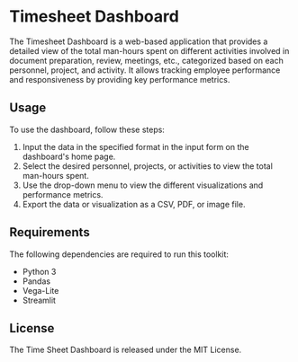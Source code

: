 # Timesheet Dashboard

The Timesheet Dashboard is a web-based application that provides a detailed view of the total man-hours spent on different activities involved in document preparation, review, meetings, etc., categorized based on each personnel, project, and activity. It allows tracking employee performance and responsiveness by providing key performance metrics.

## Usage

To use the dashboard, follow these steps:

1.  Input the data in the specified format in the input form on the dashboard's home page.
2.  Select the desired personnel, projects, or activities to view the total man-hours spent.
3.  Use the drop-down menu to view the different visualizations and performance metrics.
4.  Export the data or visualization as a CSV, PDF, or image file.

## Requirements

The following dependencies are required to run this toolkit:

- Python 3
- Pandas
- Vega-Lite
- Streamlit

## License

The Time Sheet Dashboard is released under the MIT License. 
